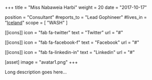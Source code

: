 +++
title = "Miss Nabaweia Harbi"
weight = 20
date = "2017-10-17"

position = "Consultant"
#reports_to = "Lead Gophineer"
#lives_in = "[Iceland](https://www.google.com/maps/place/Iceland/)"
scope = [
"WASH"
]

[[icons]]
  icon = "fab fa-twitter"
  text = "Twitter"
  url = "#"

[[icons]]
  icon = "fab fa-facebook-f"
  text = "Facebook"
  url = "#"

[[icons]]
  icon = "fab fa-linkedin-in"
  text = "Linkedin"
  url = "#"

[asset]
  image = "avatar1.png"
+++

Long description goes here...
